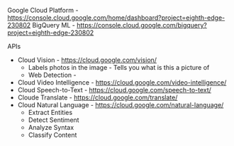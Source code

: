 Google Cloud Platform - https://console.cloud.google.com/home/dashboard?project=eighth-edge-230802
BigQuery ML - https://console.cloud.google.com/bigquery?project=eighth-edge-230802

APIs
* Cloud Vision - https://cloud.google.com/vision/
  * Labels photos in the image - Tells you what is this a picture of
  * Web Detection - 
* Cloud Video Intelligence - https://cloud.google.com/video-intelligence/
* Cloud Speech-to-Text - https://cloud.google.com/speech-to-text/
* Cloude Translate - https://cloud.google.com/translate/
* Cloud Natural Language - https://cloud.google.com/natural-language/
  * Extract Entities
  * Detect Sentiment
  * Analyze Syntax
  * Classify Content







